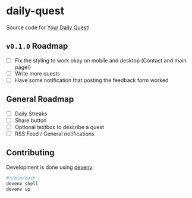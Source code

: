 # daily-quest

Source code for [Your Daily Quest](https://yourdaily.quest)!

## `v0.1.0` Roadmap
- [ ] Fix the styling to work okay on mobile and desktop (Contact and main page!)
- [ ] Write more quests
- [ ] Have some notification that posting the feedback form worked

## General Roadmap
- [ ] Daily Streaks
- [ ] Share button
- [ ] Optional textbox to describe a quest
- [ ] RSS Feed / General notifications

## Contributing

Development is done using [devenv](https://devenv.sh/):

```bash
#!/bin/bash
devenv shell
devenv up
```
